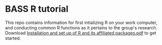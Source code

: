 # BASS R tutorial
This repo contains information for first intializing R on your work computer, and conducting common R functions as it pertains to the group's research.
Download [Installation and set up of R and its affiliated packages.pdf](Installation%20and%20set%20up%20of%20R%20and%20its%20affiliated%20packages.pdf) to get started.
